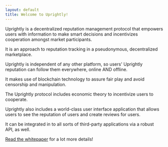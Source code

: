 ```yaml
---
layout: default
title: Welcome to Uprightly!
---
```


Uprightly is a decentralized reputation management protocol that empowers users with information to make smart decisions and incentivizes cooperation amongst market participants.

It is an approach to reputation tracking in a pseudonymous, decentralized marketplace.

Uprightly is independent of any other platform, so users' Uprightly reputation can follow them everywhere, online AND offline.

It makes use of blockchain technology to assure fair play and avoid censorship and manipulation.

The Uprightly protocol includes economic theory to incentivize users to cooperate.

Uprightly also includes a world-class user interface application that allows users to see the reputation of users and create reviews for users.

It can be integrated in to all sorts of third-party applications via a robust API, as well.

[Read the whitepaper](/assets/uprightly-whitepaper.pdf) for a lot more details!
